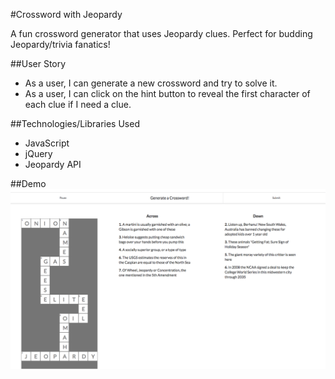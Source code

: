 #Crossword with Jeopardy

A fun crossword generator that uses Jeopardy clues. Perfect for budding Jeopardy/trivia fanatics!

##User Story

  * As a user, I can generate a new crossword and try to solve it.
  * As a user, I can click on the hint button to reveal the first character of each clue if I need a clue.

##Technologies/Libraries Used
  * JavaScript
  * jQuery
  * Jeopardy API

##Demo
![Demo](https://github.com/rkoko/crossword-puzzle-frontend/blob/master/public/js_screenshot.png)
